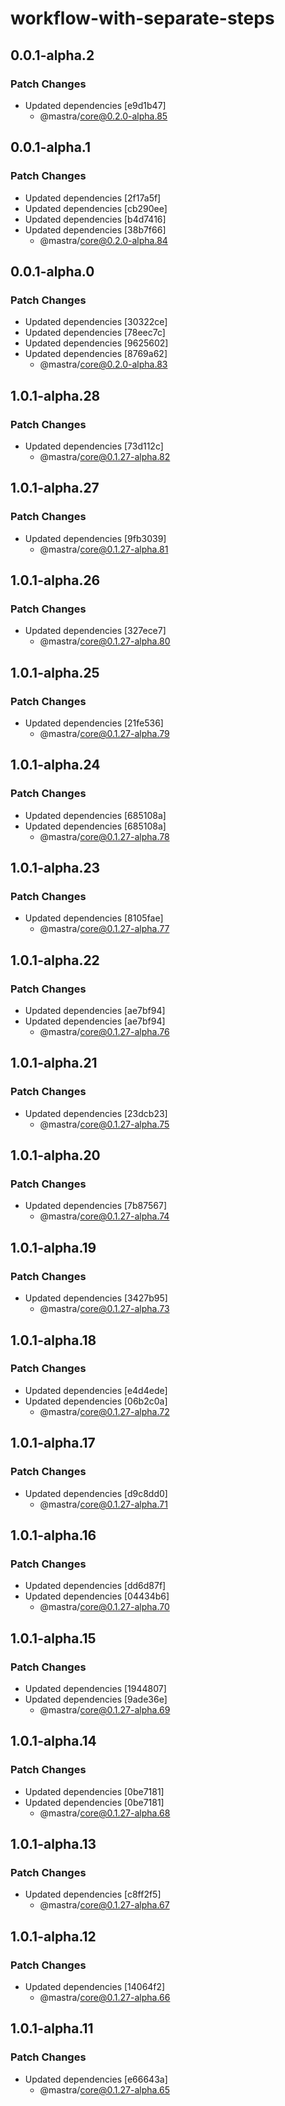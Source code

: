 # workflow-with-separate-steps

## 0.0.1-alpha.2

### Patch Changes

- Updated dependencies [e9d1b47]
  - @mastra/core@0.2.0-alpha.85

## 0.0.1-alpha.1

### Patch Changes

- Updated dependencies [2f17a5f]
- Updated dependencies [cb290ee]
- Updated dependencies [b4d7416]
- Updated dependencies [38b7f66]
  - @mastra/core@0.2.0-alpha.84

## 0.0.1-alpha.0

### Patch Changes

- Updated dependencies [30322ce]
- Updated dependencies [78eec7c]
- Updated dependencies [9625602]
- Updated dependencies [8769a62]
  - @mastra/core@0.2.0-alpha.83

## 1.0.1-alpha.28

### Patch Changes

- Updated dependencies [73d112c]
  - @mastra/core@0.1.27-alpha.82

## 1.0.1-alpha.27

### Patch Changes

- Updated dependencies [9fb3039]
  - @mastra/core@0.1.27-alpha.81

## 1.0.1-alpha.26

### Patch Changes

- Updated dependencies [327ece7]
  - @mastra/core@0.1.27-alpha.80

## 1.0.1-alpha.25

### Patch Changes

- Updated dependencies [21fe536]
  - @mastra/core@0.1.27-alpha.79

## 1.0.1-alpha.24

### Patch Changes

- Updated dependencies [685108a]
- Updated dependencies [685108a]
  - @mastra/core@0.1.27-alpha.78

## 1.0.1-alpha.23

### Patch Changes

- Updated dependencies [8105fae]
  - @mastra/core@0.1.27-alpha.77

## 1.0.1-alpha.22

### Patch Changes

- Updated dependencies [ae7bf94]
- Updated dependencies [ae7bf94]
  - @mastra/core@0.1.27-alpha.76

## 1.0.1-alpha.21

### Patch Changes

- Updated dependencies [23dcb23]
  - @mastra/core@0.1.27-alpha.75

## 1.0.1-alpha.20

### Patch Changes

- Updated dependencies [7b87567]
  - @mastra/core@0.1.27-alpha.74

## 1.0.1-alpha.19

### Patch Changes

- Updated dependencies [3427b95]
  - @mastra/core@0.1.27-alpha.73

## 1.0.1-alpha.18

### Patch Changes

- Updated dependencies [e4d4ede]
- Updated dependencies [06b2c0a]
  - @mastra/core@0.1.27-alpha.72

## 1.0.1-alpha.17

### Patch Changes

- Updated dependencies [d9c8dd0]
  - @mastra/core@0.1.27-alpha.71

## 1.0.1-alpha.16

### Patch Changes

- Updated dependencies [dd6d87f]
- Updated dependencies [04434b6]
  - @mastra/core@0.1.27-alpha.70

## 1.0.1-alpha.15

### Patch Changes

- Updated dependencies [1944807]
- Updated dependencies [9ade36e]
  - @mastra/core@0.1.27-alpha.69

## 1.0.1-alpha.14

### Patch Changes

- Updated dependencies [0be7181]
- Updated dependencies [0be7181]
  - @mastra/core@0.1.27-alpha.68

## 1.0.1-alpha.13

### Patch Changes

- Updated dependencies [c8ff2f5]
  - @mastra/core@0.1.27-alpha.67

## 1.0.1-alpha.12

### Patch Changes

- Updated dependencies [14064f2]
  - @mastra/core@0.1.27-alpha.66

## 1.0.1-alpha.11

### Patch Changes

- Updated dependencies [e66643a]
  - @mastra/core@0.1.27-alpha.65
